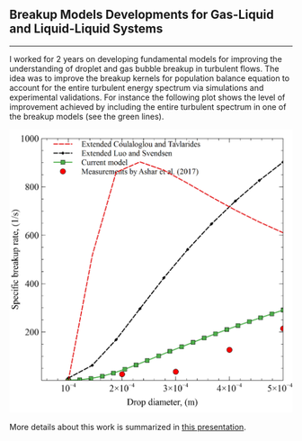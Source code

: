## Breakup Models Developments for Gas-Liquid and Liquid-Liquid Systems
---

I worked for 2 years on developing fundamental models for improving the understanding of droplet and gas bubble breakup in turbulent flows. The idea was to improve the breakup kernels for population balance equation to account for the entire turbulent energy spectrum via simulations and experimental validations. For instance the following plot shows the level of improvement achieved by including the entire turbulent spectrum in one of the breakup models (see the green lines).


<img src="images/extended_breakup.png?raw=true"/>


More details about this work is summarized in [this presentation](/pdf/breakup_modeling.pdf).





